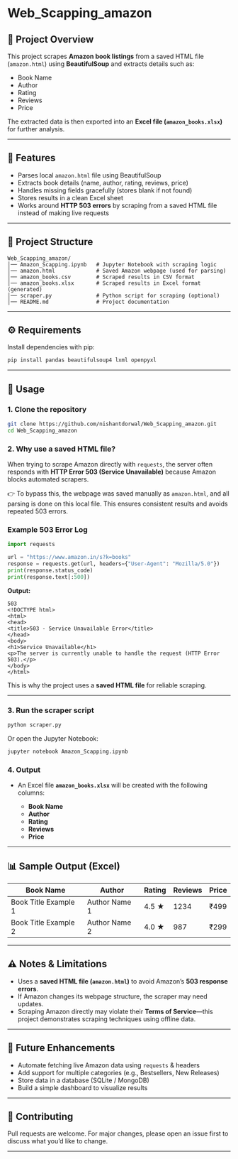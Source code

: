 
# Web\_Scapping\_amazon

## 📌 Project Overview

This project scrapes **Amazon book listings** from a saved HTML file (`amazon.html`) using **BeautifulSoup** and extracts details such as:

* Book Name
* Author
* Rating
* Reviews
* Price

The extracted data is then exported into an **Excel file (`amazon_books.xlsx`)** for further analysis.

---

## 🚀 Features

* Parses local `amazon.html` file using BeautifulSoup
* Extracts book details (name, author, rating, reviews, price)
* Handles missing fields gracefully (stores blank if not found)
* Stores results in a clean Excel sheet
* Works around **HTTP 503 errors** by scraping from a saved HTML file instead of making live requests

---

## 📂 Project Structure

```
Web_Scapping_amazon/
│── Amazon_Scapping.ipynb   # Jupyter Notebook with scraping logic
│── amazon.html             # Saved Amazon webpage (used for parsing)
│── amazon_books.csv        # Scraped results in CSV format
│── amazon_books.xlsx       # Scraped results in Excel format (generated)
│── scraper.py              # Python script for scraping (optional)
│── README.md               # Project documentation
```

---

## ⚙️ Requirements

Install dependencies with pip:

```bash
pip install pandas beautifulsoup4 lxml openpyxl
```

---

## 📝 Usage

### 1. Clone the repository

```bash
git clone https://github.com/nishantdorwal/Web_Scapping_amazon.git
cd Web_Scapping_amazon
```

### 2. Why use a saved HTML file?

When trying to scrape Amazon directly with `requests`, the server often responds with **HTTP Error 503 (Service Unavailable)** because Amazon blocks automated scrapers.

👉 To bypass this, the webpage was saved manually as `amazon.html`, and all parsing is done on this local file. This ensures consistent results and avoids repeated 503 errors.

### Example 503 Error Log

```python
import requests

url = "https://www.amazon.in/s?k=books"
response = requests.get(url, headers={"User-Agent": "Mozilla/5.0"})
print(response.status_code)
print(response.text[:500])
```

**Output:**

```
503
<!DOCTYPE html>
<html>
<head>
<title>503 - Service Unavailable Error</title>
</head>
<body>
<h1>Service Unavailable</h1>
<p>The server is currently unable to handle the request (HTTP Error 503).</p>
</body>
</html>
```

This is why the project uses a **saved HTML file** for reliable scraping.

---

### 3. Run the scraper script

```bash
python scraper.py
```

Or open the Jupyter Notebook:

```bash
jupyter notebook Amazon_Scapping.ipynb
```

### 4. Output

* An Excel file **`amazon_books.xlsx`** will be created with the following columns:

  * **Book Name**
  * **Author**
  * **Rating**
  * **Reviews**
  * **Price**

---

## 📊 Sample Output (Excel)

| Book Name            | Author        | Rating | Reviews | Price |
| -------------------- | ------------- | ------ | ------- | ----- |
| Book Title Example 1 | Author Name 1 | 4.5 ★  | 1234    | ₹499  |
| Book Title Example 2 | Author Name 2 | 4.0 ★  | 987     | ₹299  |

---

## ⚠️ Notes & Limitations

* Uses a **saved HTML file (`amazon.html`)** to avoid Amazon’s **503 response errors**.
* If Amazon changes its webpage structure, the scraper may need updates.
* Scraping Amazon directly may violate their **Terms of Service**—this project demonstrates scraping techniques using offline data.

---

## 🔮 Future Enhancements

* Automate fetching live Amazon data using `requests` & headers
* Add support for multiple categories (e.g., Bestsellers, New Releases)
* Store data in a database (SQLite / MongoDB)
* Build a simple dashboard to visualize results

---

## 🤝 Contributing

Pull requests are welcome. For major changes, please open an issue first to discuss what you’d like to change.

---

